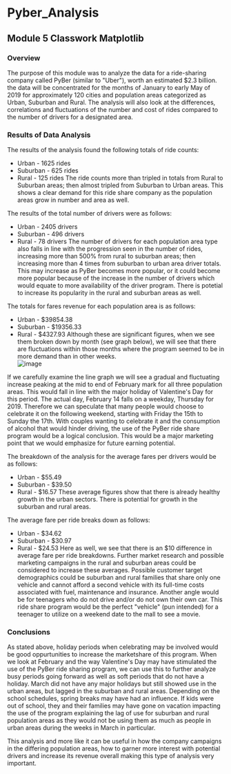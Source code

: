 # Pyber_Analysis
## Module 5 Classwork Matplotlib
### Overview
The purpose of this module was to analyze the data for a ride-sharing company called PyBer (similar to "Uber"), worth an estimated $2.3 billion.  the data will be concentrated for the months of January to early May of 2019 for approximately 120 cities and population areas categorized as Urban, Suburban and Rural.  The analysis will also look at the differences, correlations and fluctuations of the number and cost of rides compared to the number of drivers for a designated area.

### Results of Data Analysis
The results of the analysis found the following totals of ride counts:
* Urban - 1625 rides
* Suburban - 625 rides
* Rural - 125 rides
The ride counts more than tripled in totals from Rural to Suburban areas; then almost tripled from Suburban to Urban areas.  This shows a clear demand for this ride share company as the population areas grow in number and area as well.

The results of the total number of drivers were as follows:
* Urban - 2405 drivers
* Suburban - 496 drivers
* Rural - 78 drivers
The number of drivers for each population area type also falls in line with the progression seen in the number of rides, increasing more than 500% from rural to suburban areas; then increasing more than 4 times from suburban to urban area driver totals.  This may increase as PyBer becomes more popular, or it could become more popular because of the increase in the number of drivers which would equate to more availability of the driver program.  There is potetial to increase its popularity in the rural and suburban areas as well.

The totals for fares revenue for each population area is as follows:
* Urban - $39854.38
* Suburban - $19356.33
* Rural - $4327.93
Although these are significant figures, when we see them broken down by month (see graph below), we will see that there are fluctuations within those months where the program seemed to be in more demand than in other weeks.  
![image](https://user-images.githubusercontent.com/99851509/163693582-6f836b5e-6e6b-4fe4-8833-c3eb2a24e5ea.png)

If we carefully examine the line graph we will see a gradual and fluctuating increase peaking at the mid to end of February mark for all three population areas.  This would fall in line with the major holiday of Valentine's Day for this period.  The actual day, February 14 falls on a weekday, Thursday for 2019.  Therefore we can speculate that many people would choose to celebrate it on the following weekend, starting with Friday the 15th to Sunday the 17th.  With couples wanting to celebrate it and the consumption of alcohol that would hinder driving, the use of the PyBer ride share program would be a logical conclusion.  This would be a major marketing point that we would emphasize for future earning potential.

The breakdown of the analysis for the average fares per drivers would be as follows:
* Urban - $55.49
* Suburban - $39.50
* Rural - $16.57
These average figures show that there is already healthy growth in the urban sectors.  There is potential for growth in the suburban and rural areas.

The average fare per ride breaks down as follows:
* Urban - $34.62
* Suburban - $30.97
* Rural - $24.53
Here as well, we see that there is an $10 difference in average fare per ride breakdowns.  Further market research and possible marketing campaigns in the rural and suburban areas could be considered to increase these averages.  Possible customer target demographics could be suburban and rural families that share only one vehicle and cannot afford a second vehicle with its full-time costs associated with fuel, maintenance and insurance.  Another angle would be for teenagers who do not drive and/or do not own their own car.  This ride share program would be the perfect "vehicle" (pun intended) for a teenager to utilize on a weekend date to the mall to see a movie.

### Conclusions
As stated above, holiday periods when celebrating may be involved would be good oppurtunities to increase the marketshare of this program.  When we look at February and the way Valentine's Day may have stimulated the use of the PyBer ride sharing program, we can use this to further analyze busy periods going forward as well as soft periods that do not have a holiday.  March did not have any major holidays but still showed use in the urban areas, but lagged in the suburban and rural areas.  Depending on the school schedules, spring breaks may have had an influence.  If kids were out of school, they and their families may have gone on vacation impacting the use of the program explaining the lag of use for suburban and rural population areas as they would not be using them as much as people in urban areas during the weeks in March in particular.

This analysis and more like it can be useful in how the company campaigns in the differing population areas, how to garner more interest with potential drivers and increase its revenue overall making this type of analysis very important.
